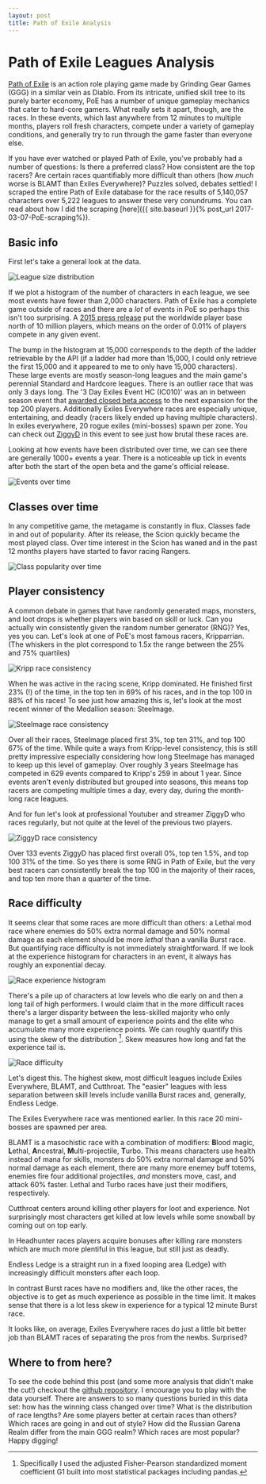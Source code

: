 ```yaml
---
layout: post
title: Path of Exile Analysis
---
```


# Path of Exile Leagues Analysis

[Path of Exile](http://www.pathofexile.com/) is an action role playing game made
by Grinding Gear Games (GGG) in a similar vein as Diablo. From its intricate,
unified skill tree to its purely barter economy, PoE has a number of unique
gameplay mechanics that cater to hard-core gamers. What really sets it apart,
though, are the races. In these events, which last anywhere from 12 minutes to
multiple months, players roll fresh characters, compete under a variety of
gameplay conditions, and generally try to run through the game faster than
everyone else.

If you have ever watched or played Path of Exile, you've probably had a number
of questions: Is there a preferred class? How consistent are the top racers? Are
certain races quantifiably more difficult than others (how _much_ worse is BLAMT
than Exiles Everywhere)? Puzzles solved, debates settled! I scraped the entire
Path of Exile database for the race results of 5,140,057 characters over 5,222
leagues to answer these very conundrums. You can read about how I did the
scraping [here]({{ site.baseurl }}{% post_url 2017-03-07-PoE-scraping%}).

## Basic info

First let's take a general look at the data. 

![League size distribution](/public/league_size_hist.png)

If we plot a histogram of the number of characters in each league, we see most
events have fewer than 2,000 characters. Path of Exile has a complete game outside
of races and there are a _lot_ of events in PoE so perhaps this isn't too
surprising.
A
[2015 press release](http://www.gamasutra.com/view/pressreleases/243342/Path_of_Exile_The_Awakening_Supporter_Packs_Achieve_RecordSales.php) put
the worldwide player base north of 10 million players, which means on the order
of 0.01% of players compete in any given event.

The bump in the histogram at 15,000 corresponds to the depth of the ladder
retrievable by the API (if a ladder had more than 15,000, I could only retrieve
the first 15,000 and it appeared to me to only have 15,000 characters). These
large events are mostly season-long leagues and the main game's perennial
Standard and Hardcore leagues. There is an outlier race that was only 3 days
long. The '3 Day Exiles Event HC (IC010)' was an in between season event
that
[awarded closed beta access](http://www.pathofexile.com/forum/view-thread/1293370) to
the next expansion for the top 200 players. Additionally Exiles Everywhere races
are especially unique, entertaining, and deadly (racers likely ended up having
multiple characters). In exiles everywhere, 20 rogue exiles (mini-bosses) spawn
per zone. You can check
out [ZiggyD](https://www.youtube.com/watch?v=t3TBU_Kwbes) in this event to
see just how brutal these races are.

Looking at how events have been distributed over time, we can see there are
generally 1000+ events a year. There is a noticeable up tick in events after
both the start of the open beta and the game's official release.

![Events over time](/public/poe_events_over_time.png)

## Classes over time

In any competitive game, the metagame is constantly in flux. Classes fade in and
out of popularity. After its release, the Scion quickly became the most played
class. Over time interest in the Scion has waned and in the past 12 months
players have started to favor racing Rangers.

![Class popularity over time](/public/poe_class_popularity_vs_time.png)

## Player consistency

A common debate in games that have randomly generated maps, monsters, and loot
drops is whether players win based on skill or luck. Can you actually win
consistently given the random number generator (RNG)? Yes, yes you can. Let's
look at one of PoE's most famous racers, Kripparrian. (The whiskers in the plot
correspond to 1.5x the range between the 25% and 75% quartiles)

![Kripp race consistency](/public/poe_kripp_consistency.png)

When he was active in the racing scene, Kripp dominated. He finished first 23%
(!) of the time, in the top ten in 69% of his races, and in the top 100 in 88%
of his races! To see just how amazing this is, let's look at the most recent
winner of the Medallion season: Steelmage.

![Steelmage race consistency](/public/poe_steelmage_consistency.png)

Over all their races, Steelmage placed first 3%, top ten 31%, and top 100 67% of
the time. While quite a ways from Kripp-level consistency, this is still pretty
impressive especially considering how long Steelmage has managed to keep up this
level of gameplay. Over roughly 3 years Steelmage has competed in 629 events
compared to Kripp's 259 in about 1 year. Since events aren't evenly distributed
but grouped into seasons, this means top racers are competing multiple times a
day, every day, during the month-long race leagues.

And for fun let's look at professional Youtuber and streamer ZiggyD who races
regularly, but not quite at the level of the previous two players.

![ZiggyD race consistency](/public/poe_ziggyd_consistency.png)

Over 133 events ZiggyD has placed first overall 0%, top ten 1.5%, and top 100
31% of the time. So yes there is some RNG in Path of Exile, but the very best
racers can consistently break the top 100 in the majority of their races, and
top ten more than a quarter of the time.

## Race difficulty

It seems clear that some races are more difficult than others: a Lethal mod race
where enemies do 50% extra normal damage and 50% normal damage as each element
should be more _lethal_ than a vanilla Burst race. But quantifying race
difficulty is not immediately straightforward. If we look at the experience
histogram for characters in an event, it always has roughly an exponential
decay.

![Race experience histogram](/public/poe_experience_example.png)

There's a pile up of characters at low levels who die early on and then a long
tail of high performers. I would claim that in the more difficult races there's
a larger disparity between the less-skilled majority who only manage to get a
small amount of experience points and the elite who accumulate many more
experience points. We can roughly quantify this using the skew of the
distribution [^Skew_statistic]. Skew measures how long and fat the experience
tail is.


[^Skew_statistic]:
    Specifically I used the adjusted Fisher-Pearson standardized moment
    coefficient G1 built into most statistical packages including pandas.

![Race difficulty](/public/poe_race_difficulty.png)

Let's digest this. The highest skew, most difficult leagues include Exiles
Everywhere, BLAMT, and Cutthroat. The "easier" leagues with less separation
between skill levels include vanilla Burst races and, generally, Endless Ledge.

The Exiles Everywhere race was mentioned earlier. In this race 20 mini-bosses
are spawned per area.

BLAMT is a masochistic race with a combination of modifiers: **B**lood magic,
**L**ethal, **A**ncestral, **M**ulti-projectile, **T**urbo. This means
characters use health instead of mana for skills, monsters do 50% extra normal
damage and 50% normal damage as each element, there are many more enemey buff
totems, enemies fire four additional projectiles, _and_ monsters move, cast, and
attack 60% faster. Lethal and Turbo races have just their modifiers,
respectively.

Cutthroat centers around killing other players for loot and experience. Not
surprisingly most characters get killed at low levels while some snowball by
coming out on top early.

In Headhunter races players acquire bonuses after killing rare monsters which
are much more plentiful in this league, but still just as deadly.

Endless Ledge is a straight run in a fixed looping area (Ledge) with
increasingly difficult monsters after each loop.

In contrast Burst races have no modifiers and, like the other races, the
objective is to get as much experience as possible in the time limit. It makes
sense that there is a lot less skew in experience for a typical 12 minute Burst
race.

It looks like, on average, Exiles Everywhere races do just a little bit better
job than BLAMT races of separating the pros from the newbs. Surprised?

## Where to from here?

To see the code behind this post (and some more analysis that didn't make the
cut!) checkout
the [github repository](https://github.com/stevejbrown/PoE-analysis). I
encourage you to play with the data yourself. There are answers to so many
questions buried in this data set: how has the winning class changed over time?
What is the distribution of race lengths? Are some players better at certain
races than others? Which races are going in and out of style? How did the
Russian Garena Realm differ from the main GGG realm? Which races are most
popular? Happy digging!
